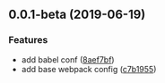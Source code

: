 ## 0.0.1-beta (2019-06-19)


### Features

* add babel conf ([8aef7bf](https://github.com/MriLiuJY/FE-Monitor/commit/8aef7bf))
* add base webpack config ([c7b1955](https://github.com/MriLiuJY/FE-Monitor/commit/c7b1955))



